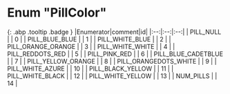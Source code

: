 # Enum "PillColor"
[ ](#){: .abp .tooltip .badge }
|Enumerator|comment|id|
|:--:|:--:|:--:|
| PILL_NULL |  | 0 |
| PILL_BLUE_BLUE |  | 1 |
| PILL_WHITE_BLUE |  | 2 |
| PILL_ORANGE_ORANGE |  | 3 |
| PILL_WHITE_WHITE |  | 4 |
| PILL_REDDOTS_RED |  | 5 |
| PILL_PINK_RED |  | 6 |
| PILL_BLUE_CADETBLUE |  | 7 |
| PILL_YELLOW_ORANGE |  | 8 |
| PILL_ORANGEDOTS_WHITE |  | 9 |
| PILL_WHITE_AZURE |  | 10 |
| PILL_BLACK_YELLOW |  | 11 |
| PILL_WHITE_BLACK |  | 12 |
| PILL_WHITE_YELLOW |  | 13 |
| NUM_PILLS |  | 14 |